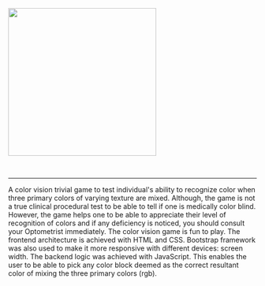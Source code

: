 <img src="https://miro.medium.com/v2/resize:fit:1100/format:webp/1*LbKSmvWtc1GsQJrG67hdIw.png" height="300px" width="300px"/>

<br ><hr>
<html>
    <p> A color vision trivial game to test individual's ability to recognize color when three primary colors of varying texture are mixed. 
    Although, the game is not a true clinical procedural test to be able to tell if one is medically color blind. However, the game helps  one to be able to appreciate their level of recognition of colors and if any deficiency is noticed, you should consult your Optometrist immediately. 
    The color vision game is fun to play. The frontend architecture is achieved with HTML and CSS. Bootstrap framework was also used to make it more responsive with different devices: screen width. The backend logic was achieved with JavaScript. This enables the user to be able to pick any color block deemed as the correct resultant color of mixing the three primary colors (rgb).
    </p>
</html>
